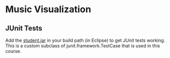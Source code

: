 # Music Visualization
## JUnit Tests
Add the [student.jar](http://sourceforge.net/projects/web-cat/files/Student%20Library/4.14/student.jar/download) in your build path (in Eclipse) to get JUnit tests working. This is a custom subclass of junit.framework.TestCase that is used in this course. 